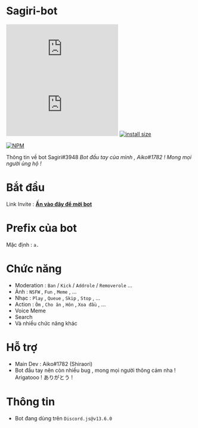 # Sagiri-bot
[![npm](https://img.shields.io/npm/v/discord.js)](https://www.npmjs.com/package/discord.js)
[![npm](https://img.shields.io/npm/dt/discord.js)](https://www.npmjs.com/package/discord.js)
[![install size](https://packagephobia.com/badge?p=discord.js)](https://packagephobia.com/result?p=discord.js)

[![NPM](https://nodei.co/npm/discord.js.png)](https://nodei.co/npm/discord.js/)


Thông tin về bot Sagiri#3948 
*Bot đầu tay của mình , Aiko#1782 ! Mong mọi người ủng hộ !*
# Bắt đầu
Link Invite : [**__Ấn vào đây để mời bot__**](https://discord.com/oauth2/authorize?client_id=817229550684471297&permissions=4294967295&scope=applications.commands%20bot)
# Prefix của bot
Mặc định : `a.`
# Chức năng
- Moderation : `Ban` / `Kick` / `Addrole` / `Removerole` ...
- Ảnh : `NSFW` , `Fun` , `Meme` , ...
- Nhạc : `Play` , `Queue` , `Skip` , `Stop` , ...
- Action : `Ôm` , `Cho ăn` , `Hôn` , `Xoa đầu` , ...
- Voice Meme 
- Search 
- Và nhiều chức năng khác
# Hỗ trợ
- Main Dev : Aiko#1782 (Shiraori)
- Bot đầu tay nên còn nhiều bug , mong mọi người thông cảm nha ! Arigatooo ! ありがとう !
# Thông tin
- Bot đang dùng trên `Discord.js@v13.6.0`
